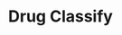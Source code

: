 ---
title: Drug Classify
emoji: 💊
colorFrom: yellow
colorTo: red
sdk: gradio
sdk_version: 5.7.1
app_file: drug_app.py
pinned: false
license: apache-2.0
---